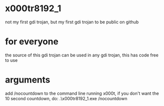# x000tr8192_1
not my first gdi trojan, but my first gdi trojan to be public on github

# for everyone
the source of this gdi trojan can be used in any gdi trojan, this has code free to use
# arguments
add  /nocountdown to the command line running x000t, if you don't want the 10 second countdown, do:
.\x000tr8192_1.exe /nocountdown
